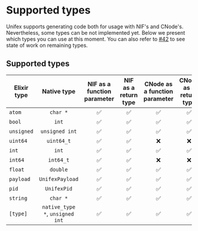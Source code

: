 # Supported types

Unifex supports generating code both for usage with NIF's and CNode's. 
Nevertheless, some types can be not implemented yet.
Below we present which types you can use at this moment. 
You can also refer to [#42](https://github.com/membraneframework/unifex/issues/42) to see 
state of work on remaining types.

## Supported types
| Elixir type | Native type                     | NIF as a function parameter | NIF as a return type | CNode as a function parameter | CNode as a return type  |
| ---------   | :-----------------------------: | :-------------------------: | :------------------: | :---------------------------: | :---------------------: |
| `atom`      | `char *`                        | ✅                          | ✅                    | ✅                            | ✅                      |
| `bool`      | `int`                           | ✅                          | ✅                    | ✅                            | ✅                      |
| `unsigned`  | `unsigned int`                  | ✅                          | ✅                    | ✅                            | ✅                      |
| `uint64`    | `uint64_t`                      | ✅                          | ✅                    | ❌                            | ❌                      |
| `int`       | `int`                           | ✅                          | ✅                    | ✅                            | ✅                      |
| `int64`     | `int64_t`                       | ✅                          | ✅                    | ❌                            | ❌                      |
| `float`     | `double`                        | ✅                          | ✅                    | ✅                            | ✅                      |
| `payload`   | `UnifexPayload`                 | ✅                          | ✅                    | ✅                            | ✅                      |
| `pid`       | `UnifexPid`                     | ✅                          | ✅                    | ✅                            | ✅                      |
| `string`    | `char *`                        | ✅                          | ✅                    | ✅                            | ✅                      |
| `[type]`    | `native_type *`, `unsigned int` | ✅                          | ✅                    | ✅                            | ✅                      |
